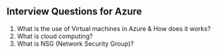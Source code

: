 ## Interview Questions for Azure

1. What is the use of Virtual machines in Azure & How does it works?
2. What is cloud computing?
3. What is NSG (Network Security Group)?
